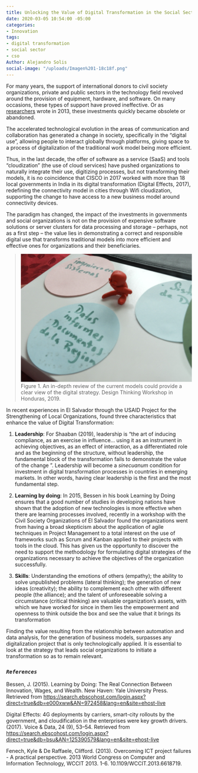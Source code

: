 ```yaml
---
title: Unlocking the Value of Digital Transformation in the Social Sector
date: 2020-03-05 10:54:00 -05:00
categories:
- Innovation
tags:
- digital transformation
- social sector
- cso
Author: Alejandro Solis
social-image: "/uploads/Imagen%201-18c18f.png"
---
```


For many years, the support of international donors to civil society organizations, private and public sectors in the technology field revolved around the provision of equipment, hardware, and software. On many occasions, these types of support have proved ineffective. Or as [researchers](https://www.researchgate.net/publication/261263057_Overcoming_ICT_project_failures_-_A_practical_perspective) wrote in 2013, these investments quickly became obsolete or abandoned. 

The accelerated technological evolution in the areas of communication and collaboration has generated a change in society, specifically in the “digital use”, allowing people to interact globally through platforms, giving space to a process of digitalization of the traditional work model being more efficient.

Thus, in the last decade, the offer of software as a service (SaaS) and tools “cloudization” (the use of cloud services) have pushed organizations to naturally integrate their use, digitizing processes, but not transforming their models, it is no coincidence that CISCO in 2017 worked with more than 18 local governments in India in its digital transformation (Digital Effects, 2017), redefining the connectivity model in cities through Wifi cloudization, supporting the change to have access to a new business model around connectivity devices.

The paradigm has changed, the impact of the investments in governments and social organizations is not on the provision of expensive software solutions or server clusters for data processing and storage – perhaps, not as a first step – the value lies in demonstrating a correct and responsible digital use that transforms traditional models into more efficient and effective ones for organizations and their beneficiaries.

> ![Imagen 1-18c18f.png](/uploads/Imagen%201-18c18f.png)Figure 1. An in-depth review of the current models could provide a clear view of the digital strategy. Design Thinking Workshop in Honduras, 2019.

In recent experiences in El Salvador through the USAID Project for the Strengthening of Local Organizations, found three characteristics that enhance the value of Digital Transformation:

1. **Leadership**: For Shaaban (2019), leadership is “the art of inducing compliance, as an exercise in influence… using it as an instrument in achieving objectives, as an effect of interaction, as a differentiated role and as the beginning of the structure, without leadership, the fundamental block of the transformation fails to demonstrate the value of the change ”. Leadership will become a *sinecuanum* condition for investment in digital transformation processes in countries in emerging markets. In other words, having clear leadership is the first and the most fundamental step.

2. **Learning by doing**: In 2015, Bessen in his book Learning by Doing ensures that a good number of studies in developing nations have shown that the adoption of new technologies is more effective when there are learning processes involved, recently in a workshop with the Civil Society Organizations of El Salvador found the organizations went from having a broad skepticism about the application of agile techniques in Project Management to a total interest on the use of frameworks such as Scrum and Kanban applied to their projects with tools in the cloud. This has given us the opportunity to discover the need to support the methodology for formulating digital strategies of the organizations necessary to achieve the objectives of the organization successfully.

3. **Skills**: Understanding the emotions of others (empathy); the ability to solve unpublished problems (lateral thinking); the generation of new ideas (creativity); the ability to complement each other with different people (the alliance); and the talent of unforeseeable solving a circumstance (critical thinking) are valuable organization’s assets, with which we have worked for since in them lies the empowerment and openness to think outside the box and see the value that it brings its transformation

Finding the value resulting from the relationship between automation and data analysis, for the generation of business models, surpasses any digitalization project that is only technologically applied. It is essential to look at the strategy that leads social organizations to initiate a transformation so as to remain relevant.

### *`References`*

Bessen, J. (2015). Learning by Doing: The Real Connection Between Innovation, Wages, and Wealth. New Haven: Yale University Press. Retrieved from https://search.ebscohost.com/login.aspx?direct=true&db=e000xww&AN=972458&lang=en&site=ehost-live

Digital Effects: 4G deployments by carriers, smart-city rollouts by the government, and cloudification in the enterprises were key growth drivers. (2017). Voice & Data, 24 (9), 53–54. Retrieved from https://search.ebscohost.com/login.aspx?direct=true&db=bsu&AN=125390579&lang=en&site=ehost-live

Fenech, Kyle & De Raffaele, Clifford. (2013). Overcoming ICT project failures - A practical perspective. 2013 World Congress on Computer and Information Technology, WCCIT 2013. 1-6. 10.1109/WCCIT.2013.6618719.